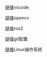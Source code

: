 [链接](https://www.yuque.com/bayuequ/lximzl/qqwwta9cqgqtfp7x?singleDoc#%20《VS%20code安装及环境配置》)vscode

[链接](https://www.yuque.com/bayuequ/lximzl/xrfkzcty6ku6e75m?singleDoc#%20《安装OpenCV%204.5.5》)opencv

[链接](https://www.yuque.com/bayuequ/lximzl/co0oxu974kf49v0g?singleDoc#%20《安装ROS2》)ros2

[链接](https://www.yuque.com/bayuequ/lximzl/xn5apqhu41xcpm9e?singleDoc#%20《安装及配置Git》)git配置

[链接](https://www.yuque.com/bayuequ/ns2ass/aw023gyxamqztt56?singleDoc#%20《Linux操作系统》)Linux操作系统









